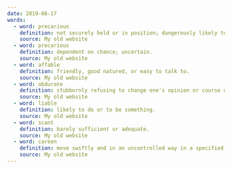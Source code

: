 ```yaml
---
date: 2019-06-17
words:
  - word: precarious
    definition: not securely held or in position; dangerously likely to fall or collapse.
    source: My old website
  - word: precarious
    definition: dependent on chance; uncertain. 
    source: My old website
  - word: affable
    definition: friendly, good natured, or easy to talk to. 
    source: My old website
  - word: obdurate
    definition: stubbornly refusing to change one's opinion or course of action. 
    source: My old website
  - word: liable
    definition: likely to do or to be something. 
    source: My old website
  - word: scant
    definition: barely sufficient or adequate. 
    source: My old website
  - word: careen
    definition: move swiftly and in an uncontrolled way in a specified direction.
    source: My old website
---
```

